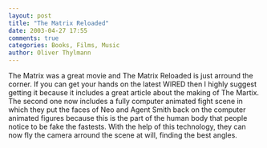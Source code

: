 ```yaml
---
layout: post
title: "The Matrix Reloaded"
date: 2003-04-27 17:55
comments: true
categories: Books, Films, Music
author: Oliver Thylmann
---
```



The Matrix was a great movie and The Matrix Reloaded is just arround the corner. If you can get your hands on the latest WIRED then I highly suggest getting it because it includes a great article about the making of The Martix. The second one now includes a fully computer animated fight scene in which they put the faces of Neo and Agent Smith back on the computer animated figures because this is the part of the human body that people notice to be fake the fastests. With the help of this technology, they can now fly the camera arround the scene at will, finding the best angles.


